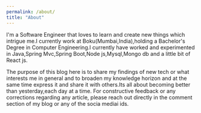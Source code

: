 ```yaml
---
permalink: /about/
title: "About"
---
```


I'm a Software Engineer that loves to learn and create new things which intrigue me.I currently work at Boku(Mumbai,India),holding a Bachelor's Degree in Computer Engineering.I currently have worked and experimented in Java,Spring Mvc,Spring Boot,Node js,Mysql,Mongo db and a little bit of React js.

The purpose of this blog here is to share my findings of new tech or what interests me in general and to broaden my knowledge horizon and at the same time express it and share it with others.Its all about becoming better than yesterday,each day at a time.
For constructive feedback or any corrections regarding any article, please reach out directly in the comment section of my blog or any of the socia mediai ids.

